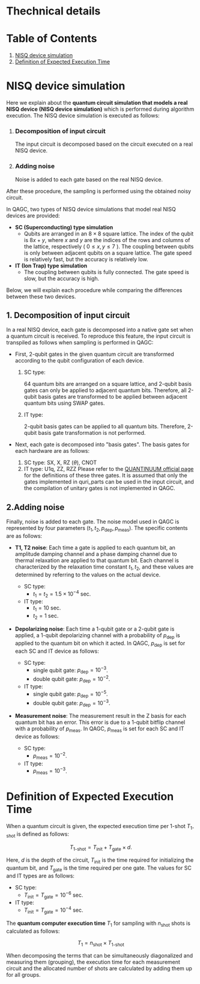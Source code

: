 # Thechnical details

# Table of Contents
1. [NISQ device simulation](#Simulation)
2. [Definition of Expected Execution Time](#execution_time)



# NISQ device simulation <a id="Simulation"></a>

Here we explain about the **quantum circuit simulation that models a real NISQ device (NISQ device simulation)** which is performed during algorithm execution.
The NISQ device simulation is executed as follows:

1. ### **Decomposition of input circuit**
    The input circuit is decomposed based on the circuit executed on a real NISQ device.

2. ### **Adding noise**
    Noise is added to each gate based on the real NISQ device.

After these procedure, the sampling is performed using the obtained noisy circuit.

In QAGC, two types of NISQ device simulations that model real NISQ devices are provided:
- **SC (Superconducting) type simulation**
    - Qubits are arranged in an $8\times8$ square lattice. The index of the qubit is $8x+y$, where $x$ and $y$ are the indices of the rows and columns of the lattice, respectively ( $0 \leq x,y \leq 7$ ). The coupling between qubits is only between adjacent qubits on a square lattice. The gate speed is relatively fast, but the accuracy is relatively low.
- **IT (Ion Trap) type simulation**
     - The coupling between qubits is fully connected. The gate speed is slow, but the accuracy is high.

Below, we will explain each procedure while comparing the differences between these two devices.

## 1. Decomposition of input circuit
In a real NISQ device, each gate is decomposed into a native gate set when a quantum circuit is received. To reproduce this feature, the input circuit is transpiled as follows when sampling is performed in QAGC:

- First, 2-qubit gates in the given quantum circuit are transformed according to the qubit configuration of each device.
    1. SC type:
    
        64 quantum bits are arranged on a square lattice, and 2-qubit basis gates can only be applied to adjacent quantum bits. Therefore, all 2-qubit basis gates are transformed to be applied between adjacent quantum bits using SWAP gates.
    2. IT type:

        2-qubit basis gates can be applied to all quantum bits. Therefore, 2-qubit basis gate transformation is not performed.


- Next, each gate is decomposed into "basis gates". The basis gates for each hardware are as follows:
    1. SC type: SX, X, RZ ($\theta$), CNOT
    2. IT type: U1q, ZZ, RZZ
    Please refer to the [QUANTINUUM official page](https://www.quantinuum.com/hardware/h1) for the definitions of these three gates. It is assumed that only the gates implemented in quri_parts can be used in the input circuit, and the compilation of unitary gates is not implemented in QAGC.

## 2.Adding noise
Finally, noise is added to each gate. The noise model used in QAGC is represented by four parameters $(t_1,t_2, p_\mathrm{dep}, p_\mathrm{meas})$. The specific contents are as follows:

- **T1, T2 noise**: Each time a gate is applied to each quantum bit, an amplitude damping channel and a phase damping channel due to thermal relaxation are applied to that quantum bit. Each channel is characterized by the relaxation time constant $t_1, t_2$, and these values are determined by referring to the values on the actual device.
    - SC type:
        -  $t_1=t_2= 1.5\times 10^{-4}$ sec.
    - IT type:
        - $t_1=10$ sec.
        - $t_2=1$ sec. 

- **Depolarizing noise**: Each time a 1-qubit gate or a 2-qubit gate is applied, a 1-qubit depolarizing channel with a probability of $p_\mathrm{dep}$ is applied to the quantum bit on which it acted. In QAGC, $p_\mathrm{dep}$ is set for each SC and IT device as follows:
    - SC type:
        - single qubit gate: $p_\mathrm{dep}= 10^{-3}$.
        - double qubit gate: $p_\mathrm{dep}= 10^{-2}$.
    - IT type:
        - single qubit gate: $p_\mathrm{dep}= 10^{-5}$.
        - double qubit gate: $p_\mathrm{dep}= 10^{-3}$.
- **Measurement noise**: The measurement result in the Z basis for each quantum bit has an error. This error is due to a 1-qubit bitflip channel with a probability of $p_\mathrm{meas}$. In QAGC, $p_\mathrm{meas}$ is set for each SC and IT device as follows:
    - SC type:
        - $p_\mathrm{meas} = 10^{-2}$.
    - IT type:
        -  $p_\mathrm{meas} = 10^{-3}$.


# Definition of Expected Execution Time <a id="execution_time"></a>
When a quantum circuit is given, the expected execution time per 1-shot $T_\mathrm{\text{1-shot}}$ is defined as follows:

$$
T_\mathrm{\text{1-shot}} = T_\mathrm{init} + T_\mathrm{gate} \times d.
$$

Here, $d$ is the depth of the circuit, $T_\mathrm{init}$ is the time required for initializing the quantum bit, and $T_\mathrm{gate}$ is the time required per one gate. The values for SC and IT types are as follows:
- SC type:
    - $T_\mathrm{init}=T_\mathrm{gate}=10^{-6}$ sec.
- IT type: 
    - $T_\mathrm{init}=T_\mathrm{gate}=10^{-4}$ sec.

The **quantum computer execution time** $T_1$ for sampling with $n_{\text{shot}}$ shots is calculated as follows:

$$
T_1 = n_{\text{shot}}\times T_\mathrm{\text{1-shot}}
$$

When decomposing the terms that can be simultaneously diagonalized and measuring them (grouping), the execution time for each measurement circuit and the allocated number of shots are calculated by adding them up for all groups.
